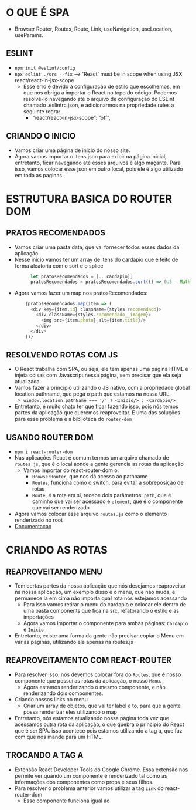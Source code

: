 # O QUE É SPA

- Browser Router, Routes, Route, Link, useNavigation, useLocation, useParams.

## ESLINT

- `npm init @eslint/config`
- `npx eslint ./src --fix`
--> 'React' must be in scope when using JSX  react/react-in-jsx-scope
    - Esse erro é devido à configuração de estilo que escolhemos, em que nos obriga a importar o React no topo do código. Podemos resolvê-lo navegando até o arquivo de configuração do ESLint chamado .eslintrc.json, e adicionarmos na propriedade rules a seguinte regra:
        - “react/react-in-jsx-scope”: “off”,

## CRIANDO O INICIO

- Vamos criar uma página de inicio do nosso site.
- Agora vamos importar o itens.json para exibir na página inicial, entretanto, ficar navegando até esses arquivos é algo maçante. Para isso, vamos colocar esse json em outro local, pois ele é algo utilizado em toda as paginas.

# ESTRUTURA BASICA DO ROUTER DOM

## PRATOS RECOMENDADOS

- Vamos criar uma pasta data, que vai fornecer todos esses dados da aplicação
- Nesse inicio vamos ter um array de itens do cardapio que é feito de forma aleatoria com o sort e o splice
    ```js
          let pratosRecomendados = [...cardapio];
          pratosRecomendados = pratosRecomendados.sort(() => 0.5 - Math.random()).splice(0,3);
    ```
- Agora vamos fazer um map nos pratosRecomendados:
    ```js
        {pratosRecomendados.map(item => (
          <div key={item.id} className={styles.recomendado}>
            <div className={styles.recomendado__imagem}>
              <img src={item.photo} alt={item.title}/>
            </div>
          </div>
        ))}
    ```

## RESOLVENDO ROTAS COM JS

- O React trabalha com SPA, ou seja, ele tem apenas uma página HTML e injeta coisas com Javascript nessa página, sem precisar que ela seja atualizada.
- Vamos fazer a principio utilizando o JS nativo, com a propriedade global location.pathname, que pega o path que estamos na nossa URL.
    - `window.location.pathName === '/' ? <Inicio/> : <Cardapio/>`
- Entretanto, é muito chato ter que ficar fazendo isso, pois nós temos partes da aplicação que queremos reaproveitar. E uma das soluções para esse problema é a biblioteca do `router-dom`

## USANDO ROUTER DOM

- `npm i react-router-dom`
- Nas aplicações React é comum termos um arquivo chamado de `routes.js`, que é o local aonde a gente gerencia as rotas da aplicação
    - Vamos importar do react-router-dom o:
        - `BrowserRouter`, que nos dá acesso ao pathname
        - `Routes`, funciona como o switch, para evitar a sobreposição de rotas
        - `Route`, é a rota em si, recebe dois parâmetros: `path`, que é caminho que vai ser acessado e `element`, que é o componente que vai ser renderizado
- Agora vamos colocar esse arquivo `routes.js` como o elemento renderizado no root
- [Documentacao](https://v5.reactrouter.com/web/api/Switch)

# CRIANDO AS ROTAS

## REAPROVEITANDO MENU

- Tem certas partes da nossa aplicação que nós desejamos reaproveitar na nossa aplicação, um exemplo disso é o menu, que não muda, e permanece la em cima não importa qual rota nós estejamos acessando
    - Para isso vamos retirar o menu do cardapio e colocar ele dentro de uma pasta components que fica na src, refatorando o estilo e as importações
    - Agora vamos importar o componente para ambas páginas: `Cardapio` e `Inicio`
- Entretanto, existe uma forma da gente não precisar copiar o Menu em várias páginas, utilizando ele apenas na routes.js

## REAPROVEITAMENTO COM REACT-ROUTER

- Para resolver isso, nós devemos colocar fora do `Routes`, que é nosso componente que possui as rotas da aplicação, o nosso `Menu`.
    - Agora estamos renderizando o mesmo componente, e não renderizando dois componentes.
- Criando nossos links no menu
    - Criar um array de objetos, que vai ter label e to, para que a gente possa renderizar eles utilizando o map
- Entretanto, nós estamos atualizando nossa página toda vez que acessamos outra rota da aplicação, o que quebra o principio do React que é ser SPA. isso acontece pois estamos utilizando a tag a, que faz com que nos mande para um HTML.

## TROCANDO A TAG A

- Extensão React Developer Tools do Google Chrome. Essa extensão nos permite ver quando um componente é renderizado tal como as informações dos componentes como props e seus filhos.
- Para resolver o problema anterior vamos utilizar a tag `Link` do react-router-dom
    - Esse componente funciona igual ao 
    
